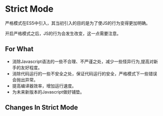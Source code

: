 # Strict Mode 

严格模式在ES5中引入，其当初引入的目的是为了使JS的行为变得更加明确。 

开启严格模式之后，JS的行为会发生改变，这一点需要注意。 

## For What 

* 消除Javascript语法的一些不合理、不严谨之处，减少一些怪异行为,提高对新手的友好程度。
* 消除代码运行的一些不安全之处，保证代码运行的安全，严格模式下一些错误会抛出异常。
* 提高编译器效率，增加运行速度。
* 为未来新版本的Javascript做好铺垫。 

## Changes In Strict Mode 
